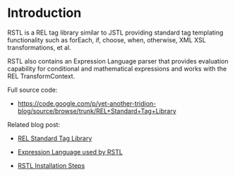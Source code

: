 # Introduction #

RSTL is a REL tag library similar to JSTL providing standard tag templating functionality such as forEach, if, choose, when, otherwise, XML XSL transformations, et al.

RSTL also contains an Expression Language parser that provides evaluation capability for conditional and mathematical expressions and works with the REL TransformContext.

Full source code:
  * https://code.google.com/p/yet-another-tridion-blog/source/browse/trunk/REL+Standard+Tag+Library

Related blog post:

  * [REL Standard Tag Library](http://yatb.mitza.net/2013/07/rel-standard-tag-library.html)

  * [Expression Language used by RSTL](http://yatb.mitza.net/2013/07/rel-standard-tag-library-expression.html)

  * [RSTL Installation Steps](http://yatb.mitza.net/2013/07/rel-standard-tag-library-installation.html)
